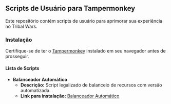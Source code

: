 ## Scripts de Usuário para Tampermonkey

Este repositório contém scripts de usuário para aprimorar sua experiência no Tribal Wars.

### Instalação

Certifique-se de ter o [Tampermonkey](https://www.tampermonkey.net/) instalado em seu navegador antes de prosseguir.

#### Lista de Scripts

- **Balanceador Automático**
    - **Descrição:** Script legalizado de balanceio de recursos com versão automatizada.
    - **Link para instalação:** [Balanceador Automático](https://raw.githubusercontent.com/p4ulinho/Scripts-Premium-TribalWars/main/Scripts/Balanceador.js)
